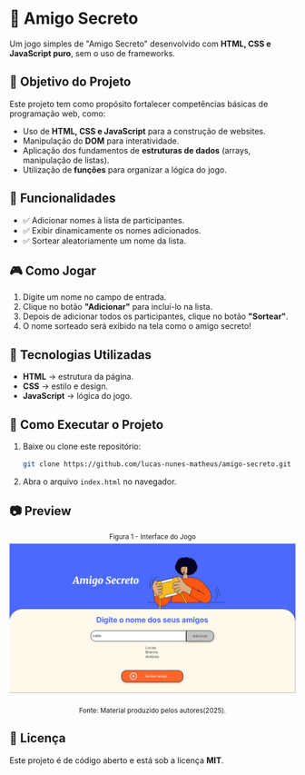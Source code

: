 # 🎁 Amigo Secreto  

Um jogo simples de "Amigo Secreto" desenvolvido com **HTML, CSS e JavaScript puro**, sem o uso de frameworks.  

## 🎯 Objetivo do Projeto  

Este projeto tem como propósito fortalecer competências básicas de programação web, como:  
- Uso de **HTML, CSS e JavaScript** para a construção de websites.  
- Manipulação do **DOM** para interatividade.  
- Aplicação dos fundamentos de **estruturas de dados** (arrays, manipulação de listas).  
- Utilização de **funções** para organizar a lógica do jogo.  

## 🚀 Funcionalidades  

- ✅ Adicionar nomes à lista de participantes.  
- ✅ Exibir dinamicamente os nomes adicionados.  
- ✅ Sortear aleatoriamente um nome da lista.  

## 🎮 Como Jogar  

1. Digite um nome no campo de entrada.  
2. Clique no botão **"Adicionar"** para incluí-lo na lista.  
3. Depois de adicionar todos os participantes, clique no botão **"Sortear"**.  
4. O nome sorteado será exibido na tela como o amigo secreto!  

## 📌 Tecnologias Utilizadas  

- **HTML** → estrutura da página.  
- **CSS** → estilo e design.  
- **JavaScript** → lógica do jogo.  

## 📂 Como Executar o Projeto  

1. Baixe ou clone este repositório:  
   ```bash
   git clone https://github.com/lucas-nunes-matheus/amigo-secreto.git
   ```
2. Abra o arquivo `index.html` no navegador.  

## 📷 Preview  

<div align="center">
<sup>Figura 1 - Interface do Jogo</sup>

<img src="./assets/image.png" alt="Captura de tela mostrando a interface do jogo.">

<sub>Fonte: Material produzido pelos autores(2025).</sub>
</div>

## 📝 Licença  

Este projeto é de código aberto e está sob a licença **MIT**.  